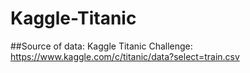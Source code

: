 # Kaggle-Titanic

##Source of data: Kaggle Titanic Challenge: https://www.kaggle.com/c/titanic/data?select=train.csv

